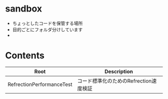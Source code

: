 # sandbox
- ちょっとしたコードを保管する場所
- 目的ごとにフォルダ分けしています
- 
# Contents
| Root | Description |
| ----- | ----------- |
| RefrectionPerformanceTest | コード標準化のためのRefrection速度検証 |
